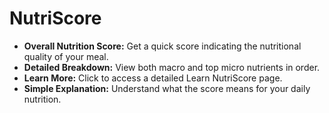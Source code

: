 # NutriScore

- **Overall Nutrition Score:** Get a quick score indicating the nutritional quality of your meal.
- **Detailed Breakdown:** View both macro and top micro nutrients in order.
- **Learn More:** Click to access a detailed Learn NutriScore page.
- **Simple Explanation:** Understand what the score means for your daily nutrition.
